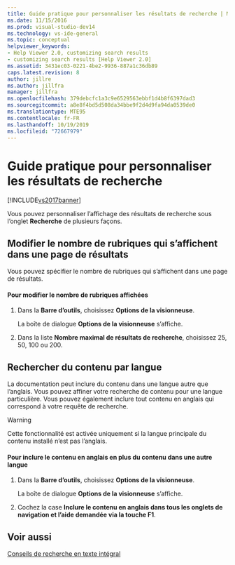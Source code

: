 ```yaml
---
title: Guide pratique pour personnaliser les résultats de recherche | Microsoft Docs
ms.date: 11/15/2016
ms.prod: visual-studio-dev14
ms.technology: vs-ide-general
ms.topic: conceptual
helpviewer_keywords:
- Help Viewer 2.0, customizing search results
- customizing search results [Help Viewer 2.0]
ms.assetid: 3431ec03-0221-4be2-9936-887a1c36db89
caps.latest.revision: 8
author: jillre
ms.author: jillfra
manager: jillfra
ms.openlocfilehash: 379debcfc1a3c9e6529563ebbf1d4b8f6397dad3
ms.sourcegitcommit: a8e8f4bd5d508da34bbe9f2d4d9fa94da0539de0
ms.translationtype: MTE95
ms.contentlocale: fr-FR
ms.lasthandoff: 10/19/2019
ms.locfileid: "72667979"
---
```

# <a name="how-to-customize-search-results"></a>Guide pratique pour personnaliser les résultats de recherche
[!INCLUDE[vs2017banner](../includes/vs2017banner.md)]

Vous pouvez personnaliser l’affichage des résultats de recherche sous l’onglet **Recherche** de plusieurs façons.

## <a name="change-the-number-of-topics-that-appear-on-a-search-results-page"></a>Modifier le nombre de rubriques qui s’affichent dans une page de résultats
 Vous pouvez spécifier le nombre de rubriques qui s’affichent dans une page de résultats.

#### <a name="to-change-the-number-of-topics-displayed-at-a-time"></a>Pour modifier le nombre de rubriques affichées

1. Dans la **Barre d’outils**, choisissez **Options de la visionneuse**.

     La boîte de dialogue **Options de la visionneuse** s’affiche.

2. Dans la liste **Nombre maximal de résultats de recherche**, choisissez 25, 50, 100 ou 200.

## <a name="search-for-content-by-language"></a>Rechercher du contenu par langue
 La documentation peut inclure du contenu dans une langue autre que l’anglais. Vous pouvez affiner votre recherche de contenu pour une langue particulière. Vous pouvez également inclure tout contenu en anglais qui correspond à votre requête de recherche.

> [!WARNING]
> Cette fonctionnalité est activée uniquement si la langue principale du contenu installé n’est pas l’anglais.

#### <a name="to-include-english-content-alongside-content-in-another-language"></a>Pour inclure le contenu en anglais en plus du contenu dans une autre langue

1. Dans la **Barre d’outils**, choisissez **Options de la visionneuse**.

     La boîte de dialogue **Options de la visionneuse** s’affiche.

2. Cochez la case **Inclure le contenu en anglais dans tous les onglets de navigation et l’aide demandée via la touche F1**.

## <a name="see-also"></a>Voir aussi
 [Conseils de recherche en texte intégral](../ide/full-text-search-tips.md)
